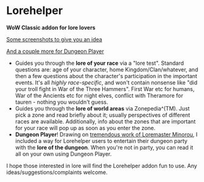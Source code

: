 # Lorehelper
**WoW Classic addon for lore lovers**

[Some screenshots to give you an idea](https://imgur.com/a/yX1oiAL)

[And a couple more for Dungeon Player](https://imgur.com/a/c1lT2hj)

* Guides you through the **lore of your race** via a "lore test". Standard questions are: age of your character, home Kingdom/Clan/whatever, and then a few questions about the character's participation in the important events. It's all *highly race-specific*, and won't contain nonsense like "did your troll fight in War of the Three Hammers". First War etc for humans, War of the Ancients etc for night elves, conflict with Theramore for tauren - nothing you wouldn't guess.
* Guides you through the **lore of world areas** via Zonepedia^(TM). Just pick a zone and read briefly about it; usually perspectives of different races are available. Additionally, info about the zones that are important for your race will pop up as soon as you enter the zone.
* **Dungeon Player**! Drawing on [tremendous work of Loremaster Minorou](https://barrens.chat/viewtopic.php?f=17&t=1629), I included a way for Lorehelper users to entertain their dungeon party with the **lore of the dungeon**. When you're not in party, you can read it all on your own using Dungeon Player.

I hope those interested in lore will find the Lorehelper addon fun to use. Any ideas/suggestions/complaints welcome.
